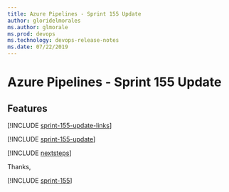 ```yaml
---
title: Azure Pipelines - Sprint 155 Update
author: gloridelmorales
ms.author: glmorale
ms.prod: devops
ms.technology: devops-release-notes
ms.date: 07/22/2019
---
```


# Azure Pipelines - Sprint 155 Update

## Features

[!INCLUDE [sprint-155-update-links](../_shared/pipelines/sprint-155-update-links.md)]

[!INCLUDE [sprint-155-update](../_shared/pipelines/sprint-155-update.md)]

[!INCLUDE [nextsteps](../_shared/nextsteps.md)]

Thanks,

[!INCLUDE [sprint-155](../_shared/signer/sprint-155.md)]
